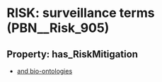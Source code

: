 # RISK: __surveillance terms__ (PBN__Risk_905)

## Property: has_RiskMitigation

* [and bio-ontologies](PBN__RiskMitigation_1247)

